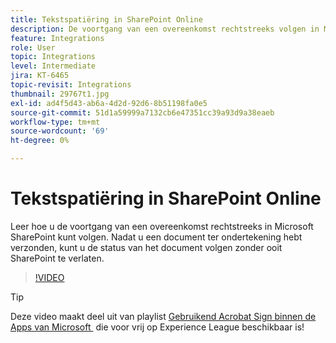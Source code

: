 ```yaml
---
title: Tekstspatiëring in SharePoint Online
description: De voortgang van een overeenkomst rechtstreeks volgen in Microsoft Sharepoint
feature: Integrations
role: User
topic: Integrations
level: Intermediate
jira: KT-6465
topic-revisit: Integrations
thumbnail: 29767t1.jpg
exl-id: ad4f5d43-ab6a-4d2d-92d6-8b51198fa0e5
source-git-commit: 51d1a59999a7132cb6e47351cc39a93d9a38eaeb
workflow-type: tm+mt
source-wordcount: '69'
ht-degree: 0%

---
```


# Tekstspatiëring in SharePoint Online

Leer hoe u de voortgang van een overeenkomst rechtstreeks in Microsoft SharePoint kunt volgen. Nadat u een document ter ondertekening hebt verzonden, kunt u de status van het document volgen zonder ooit SharePoint te verlaten.

>[!VIDEO](https://video.tv.adobe.com/v/29767t1?quality=12&learn=on&hidetitle=true)

>[!TIP]
>
>Deze video maakt deel uit van playlist [&#x200B; Gebruikend Acrobat Sign binnen de Apps van Microsoft &#x200B;](https://experienceleague.adobe.com/nl/playlists/acrobat-sign-integrate-microsoft-apps) die voor vrij op Experience League beschikbaar is!
